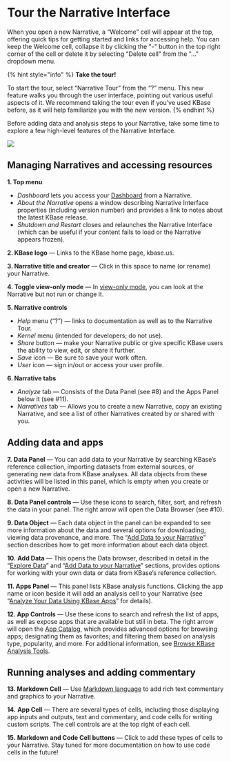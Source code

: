 # Tour the Narrative Interface

When you open a new Narrative, a “Welcome” cell will appear at the top, offering quick tips for getting started and links for accessing help. You can keep the Welcome cell, collapse it by clicking the "-" button in the top right corner of the cell or delete it by selecting "Delete cell" from the "..." dropdown menu.

{% hint style="info" %}
**Take the tour!**

To start the tour, select “Narrative Tour” from the “?” menu. This new feature walks you through the user interface, pointing out various useful aspects of it. We recommend taking the tour even if you’ve used KBase before, as it will help familiarize you with the new version.
{% endhint %}

Before adding data and analysis steps to your Narrative, take some time to explore a few high-level features of the Narrative Interface.

![](https://kbase.us/wp-content/uploads/2014/12/Tour-Narrative-Multicolor.png)

## Managing Narratives and accessing resources

**1. Top menu**

* _Dashboard_ lets you access your [Dashboard](dashboard.md) from a Narrative.
* _About the Narrative_ opens a window describing Narrative Interface properties \(including version number\) and provides a link to notes about the latest KBase release.
* _Shutdown and Restart_ closes and relaunches the Narrative Interface \(which can be useful if your content fails to load or the Narrative appears frozen\).

**2. KBase logo** — Links to the KBase home page, kbase.us.

**3. Narrative title and creator** — Click in this space to name \(or rename\) your Narrative.

**4. Toggle view-only mode** — In [view-only mode](access-and-copy.md), you can look at the Narrative but not run or change it.

**5. Narrative controls**

* _Help_ menu \(“?”\) — links to documentation as well as to the Narrative Tour.
* _Kernel_ menu \(intended for developers; do not use\).
* _Share_ button — make your Narrative public or give specific KBase users the ability to view, edit, or share it further.
* _Save_ icon — Be sure to save your work often.
* _User_ icon — sign in/out or access your user profile.

**6. Narrative tabs**

* _Analyze_ tab — Consists of the Data Panel \(see \#8\) and the Apps Panel below it \(see \#11\). 
* _Narratives_ tab — Allows you to create a new Narrative, copy an existing Narrative, and see a list of other Narratives created by or shared with you.

## Adding data and apps

**7.** **Data Panel** — You can add data to your Narrative by searching KBase’s reference collection, importing datasets from external sources, or generating new data from KBase analyses. All data objects from these activities will be listed in this panel, which is empty when you create or open a new Narrative.

**8. Data Panel controls —** Use these icons to search, filter, sort, and refresh the data in your panel. The right arrow will open the Data Browser \(see \#10\).

**9. Data Object** — Each data object in the panel can be expanded to see more information about the data and several options for downloading, viewing data provenance, and more. The “[Add Data to your Narrative](adding-data.md)” section describes how to get more information about each data object.

**10.** **Add Data** — This opens the Data browser, described in detail in the “[Explore Data](explore-data.md)” and “[Add Data to your Narrative](adding-data.md)” sections, provides options for working with your own data or data from KBase’s reference collection.

**11. Apps Panel** — This panel lists KBase analysis functions. Clicking the app name or icon beside it will add an analysis cell to your Narrative \(see “[Analyze Your Data Using KBase Apps](analyze-data.md)” for details\).

**12. App Controls** — Use these icons to search and refresh the list of apps, as well as expose apps that are available but still in beta. The right arrow will open the [App Catalog](https://narrative.kbase.us/#appcatalog), which provides advanced options for browsing apps; designating them as favorites; and filtering them based on analysis type, popularity, and more. For additional information, see [Browse KBase Analysis Tools](adding-apps.md).

## Running analyses and adding commentary

**13. Markdown Cell** — Use [Markdown language](https://blog.ghost.org/markdown/) to add rich text commentary and graphics to your Narrative.

**14.** **App Cell** — There are several types of cells, including those displaying app inputs and outputs, text and commentary, and code cells for writing custom scripts. The cell controls are at the top right of each cell.

**15.** **Markdown and Code Cell buttons** — Click to add these types of cells to your Narrative. Stay tuned for more documentation on how to use code cells in the future!

